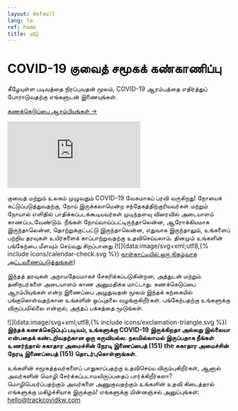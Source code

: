 ```yaml
---
layout: default
lang: ta
ref: home
title: வீடு
---
```

# COVID-19 குவைத் சமூகக் கண்காணிப்பு

கீழேயுள்ள படிவத்தை நிரப்புவதன் மூலம், COVID-19 ஆரம்பத்தை எதிர்த்துப் போராடுவதற்கு எங்களுடன் இணையுங்கள்.

<a
href="https://survey123.arcgis.com/share/222d0a19757847c99fe3b0674e2ad932?lang=ta"
class="btn"> கணக்கெடுப்பை ஆரம்பியுங்கள் →</a>

<div class="embed"><iframe
src="https://arcgis.com/apps/opsdashboard/index.html#/b7e0a01c38b24d7ab213a6660cc4ea40"
title="TRackCOVIDKW Contribution Totals"  frameborder="0"
allowfullscreen=""></iframe></div>

குவைத் மற்றும் உலகம் முழுவதும் COVID-19 வேகமாகப் பரவி வருகிறது!
நோயைக் கட்டுப்படுத்துவதற்கு, நோய் இருக்கலாமென்ற சந்தேகத்திற்குரியவர்கள் மற்றும் நோயால் எளிதில் பாதிக்கப்படக்கூடியவர்கள் முடிந்தளவு விரைவில் அடையாளம் காணப்படவேண்டும்.
நீங்கள் நோய்வாய்ப்பட்டிருந்தாலென்ன, ஆரோக்கியமாக இருந்தாலென்ன, தொற்றுக்குட்பட்டு
இருந்தாலென்ன, எதுவாக இருந்தாலும், உங்களைப் பற்றிய தரவுகள் உயிர்களைக்
காப்பாற்றுவதற்கு உதவிசெய்யலாம். தினமும் உங்களின் பங்கேற்பை மீளவும் செய்வது
சிறப்பானது (![](data:image/svg+xml;utf8,{% include icons/calendar-check.svg %}) [நாள்காட்டியில் ஒரு நிகழ்வாக அட்டவணைப்படுத்துங்கள்](/TrackCOVIDKW.ics))


இந்தத் தரவுகள் அநாமதேயமாகச் சேகரிக்கப்படுகின்றன, அத்துடன் மற்றும் தனிநபர்களை
அடையாளம் காண அனுமதிக்க மாட்டாது. கணக்கெடுப்பை ஆரம்பியுங்கள் என்ற இணைப்பை
அழுதுவதன் மூலம் இந்தக் கற்கையில் பங்குகொள்வதற்கான உங்களின் ஒப்புதலை
வழங்குகிறீர்கள். பங்கேற்பதற்கு உங்களுக்கு விருப்பமில்லை என்றால், அந்தப் பக்கத்தை
மூடுங்கள்.

![](data:image/svg+xml;utf8,{% include icons/exclamation-triangle.svg
 %}) **இந்தக் கணக்கெடுப்புப் படிவம், உங்களுக்கு COVID-19 இருக்கிறதா அல்லது இல்லையா என்பதைக் கண்டறிவதற்கான ஒரு கருவியல்ல. நலமில்லாமல்  இருப்பதாக நீங்கள் உணர்ந்தால் சுகாதார அமைச்சின் நேரடி இணைப்பைத் (151) the  சுகாதார அமைச்சின் நேரடி இணைப்பைத் (151) தொடர்புகொள்ளுங்கள்.**

உங்களின் சமூகத்தவர்களைப் பாதுகாப்பதற்கு உதவிசெய்ய விரும்புகிறீர்கள், ஆனால் அவர்களின் மொழி சேர்க்கப்படாமலிருப்பதைப் பார்க்கிறீர்களா? மொழிபெயர்ப்பதற்கும் அவர்களை அணுகுவதற்கும் உங்களின் உதவி கிடைத்தால் எங்களுக்கு மகிழ்ச்சியாக இருக்கும்! எங்களுக்கு மின்னஞ்சல் அனுப்புங்கள்: [hello@trackcovidkw.com](mailto:hello@trackcovidkw.com)

